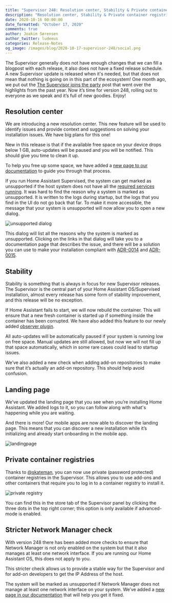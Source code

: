 ```yaml
---
title: "Supervisor 248: Resolution center, Stability & Private container registries"
description: "Resolution center, Stability & Private container registries"
date: 2020-10-16 00:00:00
date_formatted: "October 17, 2020"
comments: true
author: Joakim Sørensen
author_twitter: ludeeus
categories: Release-Notes
og_image: /images/blog/2020-10-17-supervisor-248/social.png
---
```


The Supervisor generally does not have enough changes that we can fill a blogpost with each release, it also does not have a fixed release schedule. A new Supervisor update is released when it's needed, but that does not mean that nothing is going on in this part of the ecosystem! One month ago, we put out the [The Supervisor joins the party][supervisor-joins-the-party] post that went over the highlights from the past year. Now it’s time for version 248, rolling out to everyone as we speak and it’s full of new goodies. Enjoy!

## Resolution center

We are introducing a new resolution center. This new feature will be used to identify issues and provide context and suggestions on solving your installation issues. We have big plans for this one!

New in this release is that if the available free space on your device drops below 1 GB, auto-updates will be paused and you will be notified. This should give you time to clean it up.

To help you free up some space, we have added a [new page to our documentation][more-info_free-space] to guide you through that process.

If you run Home Assistant Supervised, the system can get marked as unsupported if the host system does not have all the [required services running][required_services]. It was hard to find the reason why a system is marked as unsupported. It is written to the logs during startup, but the logs that you find in the UI do not go back that far. To make it more accessible, the message that your system is unsupported will now allow you to open a new dialog.

![unsupported dialog](/images/blog/2020-10-17-supervisor-248/unsupported_dialog.png)

This dialog will list all the reasons why the system is marked as unsupported. Clicking on the links in that dialog will take you to a documentation page that describes the issue, and there will be a solution you can use to make your installation compliant with [ADR-0014] and [ADR-0015].

## Stability

Stability is something that is always in focus for new Supervisor releases. The Supervisor is the central part of your Home Assistant OS/Supervised installation, almost every release has some form of stability improvement, and this release will be no exception.

If Home Assistant fails to start, we will now rebuild the container. This will ensure that a new fresh container is started up if something inside the container has been corrupted. We have also added this feature to our newly added [observer plugin][supervisor-joins-the-party-observer].

All auto-updates will be automatically paused if your system is running low on free space. Manual updates are still allowed, but now we will not fill up that space automatically, which in some rare cases could lead to startup issues.

We’ve also added a new check when adding add-on repositories to make sure that it’s actually an add-on repository. This should help avoid confusion.

## Landing page

We’ve updated the landing page that you see when you’re installing Home Assistant. We added logs to it, so you can follow along with what's happening while you are waiting.

And there is more! Our mobile apps are now able to discover the landing page. This means that you can discover a new installation while it’s initializing and already start onboarding in the mobile app.

![landingpage](/images/blog/2020-10-17-supervisor-248/landingpage.png)

## Private container registries

Thanks to [@skateman][skateman], you can now use private (password protected) container registries in the Supervisor. This allows you to use add-ons and other containers that require you to log in to a container registry to install it.

![private registry](/images/blog/2020-10-17-supervisor-248/private_registry.png)

You can find this in the store tab of the Supervisor panel by clicking the three dots in the top right corner; this option is only available if advanced-mode is enabled.

## Stricter Network Manager check

With version 248 there has been added more checks to ensure that Network Manager is not only enabled on the system but that it also manages at least one network interface. If you are running our Home Assistant OS, this does not apply to you.

This stricter check allows us to provide a stable way for the Supervisor and for add-on developers to get the IP Address of the host.

The system will be marked as unsupported if Network Manager does not manage at least one network interface on your system. We’ve added a [new page in our documentation][unsupported_network_manager] that will help you get it fixed.

[ADR-0014]: https://github.com/home-assistant/architecture/blob/master/adr/0014-home-assistant-supervised.md
[ADR-0015]: https://github.com/home-assistant/architecture/blob/master/adr/0015-home-assistant-os.md
[go]: https://golang.org/
[more-info_free-space]: /more-info/free-space
[persistent_notification]: /integrations/persistent_notification/
[skateman]: https://github.com/skateman
[supervisor-joins-the-party-observer]: /blog/2020/09/16/supervisor-joins-the-party#observer-plugin
[supervisor-joins-the-party]: /blog/2020/09/16/supervisor-joins-the-party
[unsupported_network_manager]: /more-info/unsupported/network_manager
[required_services]: https://github.com/home-assistant/architecture/blob/master/adr/0014-home-assistant-supervised.md#supported-operating-system-system-dependencies-and-versions
